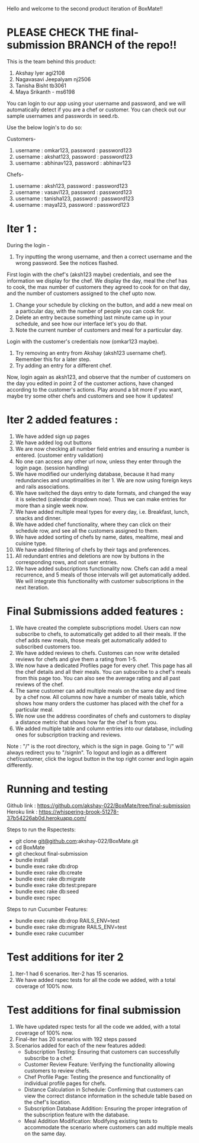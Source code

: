 Hello and welcome to the second product iteration of BoxMate!!

# PLEASE CHECK THE final-submission BRANCH of the repo!!

This is the team behind this product:
1. Akshay Iyer agi2108
2. Nagavasavi Jeepalyam nj2506
3. Tanisha Bisht tb3061
4. Maya Srikanth - ms6198

You can login to our app using your username and password, and we will automatically detect if you are a chef or customer.
You can check out our sample usernames and passwords in seed.rb. 

Use the below login's to do so:

Customers-
1. username : omkar123, password : password123
2. username : akshat123, password : password123
3. username : abhinav123, password : abhinav123

Chefs-
1. username : aksh123, password : password123
2. username : vasavi123, password : password123
3. username : tanisha123, password : password123
4. username : maya123, password : password123


# Iter 1 : 

During the login -
1. Try inputting the wrong username, and then a correct username and the wrong password. See the notices flashed.

First login with the chef's (aksh123 maybe) credentials, and see the information we display for the chef. We display the day, meal the chef has to cook, the max number of customers they agreed to cook for on that day, and the number of customers assigned to the chef upto now.
1. Change your schedule by clicking on the button, and add a new meal on a particular day, with the number of people you can cook for.
2. Delete an entry because something last minute came up in your schedule, and see how our interface let's you do that.
3. Note the current number of customers and meal for a particular day.

Login with the customer's credentials now (omkar123 maybe).
1. Try removing an entry from Akshay (aksh123 username chef). Remember this for a later step.
2. Try adding an entry for a different chef.

Now, login again as aksh123, and observe that the number of customers on the day you edited in point 2 of the customer actions, have changed according to the customer's actions.
Play around a bit more if you want, maybe try some other chefs and customers and see how it updates!

# Iter 2 added features : 
1. We have added sign up pages
2. We have added log out buttons
3. We are now checking all number field entries and ensuring a number is entered. (customer entry validation)
4. No one can access any other url now, unless they enter through the login page. (session handling)
5. We have modified our underlying database, because it had many redundancies and unoptimalities in iter 1. We are now using foreign keys and rails associations.
6. We have switched the days entry to date formats, and changed the way it is selected (calendar dropdown now). Thus we can make entries for more than a single week now.
7. We have added multiple meal types for every day, i.e. Breakfast, lunch, snacks and dinner.
8. We have added chef functionality, where they can click on their schedule row, and see all the customers assigned to them.
9. We have added sorting of chefs by name, dates, mealtime, meal and cuisine type.
10. We have added filtering of chefs by their tags and preferences. 
11. All redundant entries and deletions are now by buttons in the corresponding rows, and not user entries.
12. We have added subscriptions functionality now. Chefs can add a meal recurrence, and 5 meals of those intervals will get automatically added. We will integrate this functionality with customer subscriptions in the next iteration.

# Final Submissions added features : 
1. We have created the complete subscriptions model. Users can now subscribe to chefs, to automatically get added to all their meals. 
   If the chef adds new meals, those meals get automatically added to subscribed customers too.
2. We have added reviews to chefs. Customes can now write detailed reviews for chefs and give them a rating from 1-5.
3. We now have a dedicated Profiles page for every chef. This page has all the chef details and all their meals. You can subscribe to a chef's meals from this page too.
   You can also see the average rating and all past reviews of the chef.
4. The same customer can add multiple meals on the same day and time by a chef now. 
   All columns now have a number of meals table, which shows how many orders the customer has placed with the chef for a particular meal.
5. We now use the address coordinates of chefs and customers to display a distance metric that shows how far the chef is from you.
6. We added multiple table and column entries into our database, including ones for subscription tracking and reviews.


Note : "/" is the root directory, which is the sign in page. Going to "/" will always redirect you to "/signIn".
        To logout and login as a different chef/customer, click the logout button in the top right corner and login again differently.


# Running and testing

Github link : https://github.com/akshay-022/BoxMate/tree/final-submission
Heroku link : https://whispering-brook-51278-37b54226ab0d.herokuapp.com/

Steps to run the Rspectests:
- git clone git@github.com:akshay-022/BoxMate.git
- cd BoxMate
- git checkout final-submission
- bundle install
- bundle exec rake db:drop
- bundle exec rake db:create
- bundle exec rake db:migrate
- bundle exec rake db:test:prepare
- bundle exec rake db:seed
- bundle exec rspec

Steps to run Cucumber Features:
- bundle exec rake db:drop RAILS_ENV=test
- bundle exec rake db:migrate RAILS_ENV=test
- bundle exec rake cucumber


# Test additions for iter 2

1. Iter-1 had 6 scenarios. Iter-2 has 15 scenarios.
2. We have added rspec tests for all the code we added, with a total coverage of 100% now.

# Test additions for final submission

1. We have updated rspec tests for all the code we added, with a total coverage of 100% now.
2. Final-iter has 20 scenarios with 192 steps passed
3. Scenarios added for each of the new features added:
   - Subscription Testing: Ensuring that customers can successfully subscribe to a chef.
   - Customer Review Feature: Verifying the functionality allowing customers to review chefs.
   - Chef Profile Page: Testing the presence and functionality of individual profile pages for chefs.
   - Distance Calculation in Schedule: Confirming that customers can view the correct distance information in the schedule table based on the chef's location.
   - Subscription Database Addition: Ensuring the proper integration of the subscription feature with the database.
   - Meal Addition Modification: Modifying existing tests to accommodate the scenario where customers can add multiple meals on the same day.
